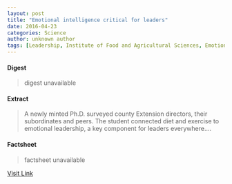 ```yaml
---
layout: post
title: "Emotional intelligence critical for leaders"
date: 2016-04-23
categories: Science
author: unknown author
tags: [Leadership, Institute of Food and Agricultural Sciences, Emotional intelligence, Research, Physical exercise, University of Florida, Advertising, Psychological concepts, Psychology, Cognition, Cognitive science, Behavioural sciences, Communication]
---
```



#### Digest
>digest unavailable

#### Extract
>A newly minted Ph.D. surveyed county Extension directors, their subordinates and peers. The student connected diet and exercise to emotional leadership, a key component for leaders everywhere....

#### Factsheet
>factsheet unavailable

[Visit Link](http://feeds.sciencedaily.com/~r/sciencedaily/~3/3tvKWgu5n7k/150422121341.htm)


